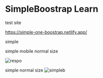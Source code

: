 
# SimpleBoostrap Learn

test site

https://simple-one-boostrap.netlify.app/

simple 

simple mobile normal size

![respo](https://user-images.githubusercontent.com/66582514/202477893-dcd22ba8-b322-4e25-824b-096bf81559ef.png)

simple normal size
![simpleb](https://user-images.githubusercontent.com/66582514/202477385-1c84631d-778e-4aee-80bb-9f89f17dff55.png)
